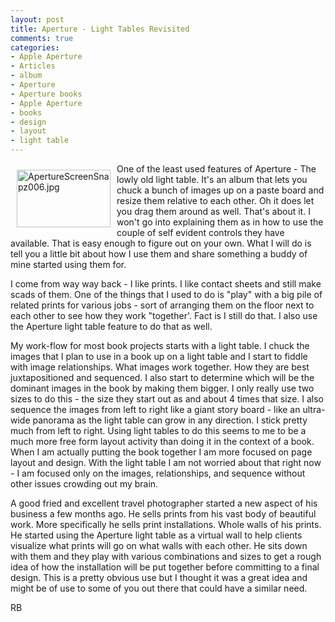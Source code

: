 ```yaml
---
layout: post
title: Aperture - Light Tables Revisited
comments: true
categories:
- Apple Aperture
- Articles
- album
- Aperture
- Aperture books
- Apple Aperture
- books
- design
- layout
- light table
---
```

<a rel="lightbox" href="/wp-content/uploads/2010/02/ApertureScreenSnapz006.jpg"><img title="ApertureScreenSnapz006.jpg" src="/wp-content/uploads/2010/02/.thumbs/.ApertureScreenSnapz006.jpg" border="0" alt="ApertureScreenSnapz006.jpg" hspace="10" vspace="10" width="150" height="92" align="left" /></a>One of the least used features of Aperture - The lowly old light table. It's an album that lets you chuck a bunch of images up on a paste board and resize them relative to each other. Oh it does let you drag them around as well. That's about it. I won't go into explaining them as in how to use the couple of self evident controls they have available. That is easy enough to figure out on your own. What I will do is tell you a little bit about how I use them and share something a buddy of mine started using them for.

I come from way way back - I like prints. I like contact sheets and still make scads of them. One of the things that I used to do is "play" with a big pile of related prints for various jobs - sort of arranging them on the floor next to each other to see how they work "together'. Fact is I still do that. I also use the Aperture light table feature to do that as well.

My work-flow for most book projects starts with a light table. I chuck the images that I plan to use in a book up on a light table and I start to fiddle with image relationships. What images work together. How they are best juxtapositioned and sequenced. I also start to determine which will be the dominant images in the book by making them bigger. I only really use two sizes to do this - the size they start out as and about 4 times that size. I also sequence the images from left to right like a giant story board - like an ultra-wide panorama as the light table can grow in any direction. I stick pretty much from left to right. Using light tables to do this seems to me to be a much more free form layout activity than doing it in the context of a book. When I am actually putting the book together I am more focused on page layout and design. With the light table I am not worried about that right now - I am focused only on the images, relationships, and sequence without other issues crowding out my brain.

A good fried and excellent travel photographer started a new aspect of his business a few months ago. He sells prints from his vast body of beautiful work. More specifically he sells print installations. Whole walls of his prints. He started using the Aperture light table as a virtual wall to help clients visualize what prints will go on what walls with each other. He sits down with them and they play with various combinations and sizes to get a rough idea of how the installation will be put together before committing to a final design. This is a pretty obvious use but I thought it was a great idea and might be of use to some of you out there that could have a similar need.

RB